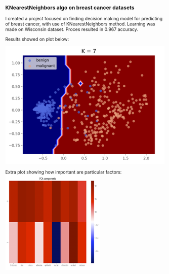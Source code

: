 ### KNearestNeighbors algo on breast cancer datasets

I created a project focused on finding decision making model for predicting of breast cancer, with use of KNearestNeighbors method.
Learning was made on Wisconsin dataset. Proces resulted in 0.967 accuracy.

Results showed on plot below:

![](https://github.com/KrzysiekJa/knn-on-health/blob/master/knn%20on%20breast%20cancer/knn%20plot.png "Plot KNN")

Extra plot showing how important are particular factors:
<img src="https://github.com/KrzysiekJa/knn-on-health/blob/master/knn%20on%20breast%20cancer/pca%20components.png" width="300" height="300">
